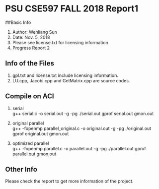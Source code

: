 # PSU CSE597 FALL 2018 Report1
##Basic Info
1. Author: Wenliang Sun
2. Date: Nov. 5, 2018
3. Please see license.txt for licensing information
4. Progress Report 2

## Info of the Files
1. gpl.txt and license.txt include licensing information.
2. LU.cpp, Jacobi.cpp and GetMatrix.cpp are source codes.

## Compile on ACI
1. serial  
g++ serial.c -o serial.out -g -pg
./serial.out
gprof serial.out gmon.out

2. original parallel  
g++ -fopenmp parallel_original.c -o original.out -g -pg
./original.out
gprof original.out gmon.out

3. optimized parallel  
g++ -fopenmp parallel.c -o parallel.out -g -pg
./parallel.out
gprof parallel.out gmon.out

## Other Info
Please check the report to get more information of the project.